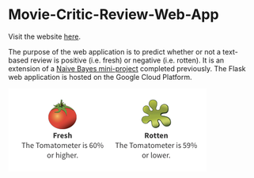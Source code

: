 # Movie-Critic-Review-Web-App

Visit the website [here](https://tinyurl.com/y8lecjj4).

The purpose of the web application is to predict whether or not a text-based review is positive (i.e. fresh) or negative (i.e. rotten). It is an extension of a [Naive Bayes mini-project](https://github.com/dtse91/Springboard/blob/master/Machine%20Learning/Naive%20Bayes/Mini_Project_Naive_Bayes.ipynb) completed previously. The Flask web application is hosted on the Google Cloud Platform. 


<img src="static/tomatometer.png">
